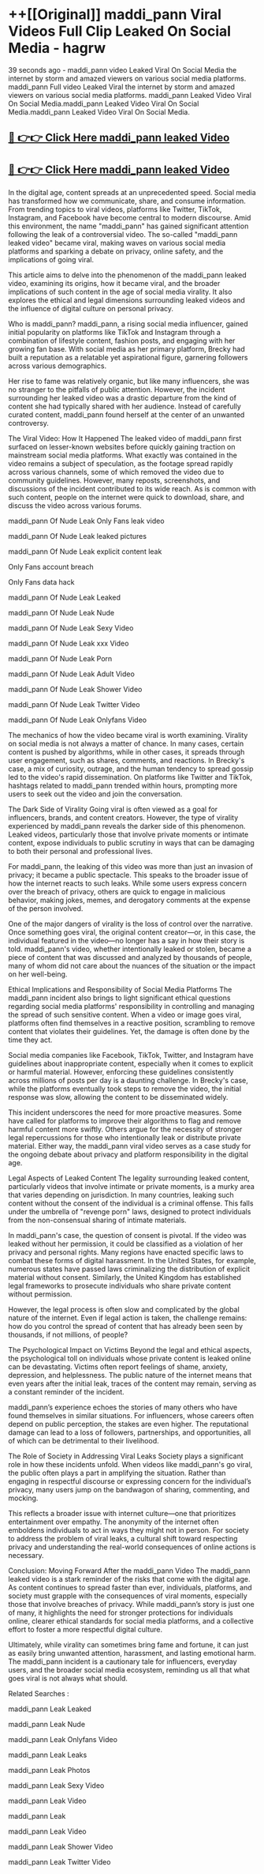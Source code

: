 # ++[[Original]] maddi_pann Viral Videos Full Clip Leaked On Social Media - hagrw<br>

39 seconds ago - maddi_pann video Leaked Viral On Social Media the internet by storm and amazed viewers on various social media platforms.
maddi_pann Full video Leaked Viral the internet by storm and amazed viewers on various social media platforms. maddi_pann Leaked Video Viral On Social Media.maddi_pann Leaked Video Viral On Social Media.maddi_pann Leaked Video Viral On Social Media.<br>


## [🔴 👉👉 Click Here maddi_pann leaked Video ](https://onlyclips.site?title=maddi_pann&ref=git)

## [🔴 👉👉 Click Here maddi_pann leaked Video ](https://onlyclips.site?title=maddi_pann&ref=git)

In the digital age, content spreads at an unprecedented speed. Social media has transformed how we communicate, share, and consume information. From trending topics to viral videos, platforms like Twitter, TikTok, Instagram, and Facebook have become central to modern discourse. Amid this environment, the name "maddi_pann" has gained significant attention following the leak of a controversial video. The so-called "maddi_pann leaked video" became viral, making waves on various social media platforms and sparking a debate on privacy, online safety, and the implications of going viral.

This article aims to delve into the phenomenon of the maddi_pann leaked video, examining its origins, how it became viral, and the broader implications of such content in the age of social media virality. It also explores the ethical and legal dimensions surrounding leaked videos and the influence of digital culture on personal privacy.

Who is maddi_pann?
maddi_pann, a rising social media influencer, gained initial popularity on platforms like TikTok and Instagram through a combination of lifestyle content, fashion posts, and engaging with her growing fan base. With social media as her primary platform, Brecky had built a reputation as a relatable yet aspirational figure, garnering followers across various demographics.

Her rise to fame was relatively organic, but like many influencers, she was no stranger to the pitfalls of public attention. However, the incident surrounding her leaked video was a drastic departure from the kind of content she had typically shared with her audience. Instead of carefully curated content, maddi_pann found herself at the center of an unwanted controversy.

The Viral Video: How It Happened
The leaked video of maddi_pann first surfaced on lesser-known websites before quickly gaining traction on mainstream social media platforms. What exactly was contained in the video remains a subject of speculation, as the footage spread rapidly across various channels, some of which removed the video due to community guidelines. However, many reposts, screenshots, and discussions of the incident contributed to its wide reach. As is common with such content, people on the internet were quick to download, share, and discuss the video across various forums.

maddi_pann Of Nude Leak Only Fans leak video

maddi_pann Of Nude Leak leaked pictures

maddi_pann Of Nude Leak explicit content leak

Only Fans account breach

Only Fans data hack

maddi_pann Of Nude Leak Leaked

maddi_pann Of Nude Leak Nude

maddi_pann Of Nude Leak Sexy Video

maddi_pann Of Nude Leak xxx Video

maddi_pann Of Nude Leak Porn

maddi_pann Of Nude Leak Adult Video

maddi_pann Of Nude Leak Shower Video

maddi_pann Of Nude Leak Twitter Video

maddi_pann Of Nude Leak Onlyfans Video

The mechanics of how the video became viral is worth examining. Virality on social media is not always a matter of chance. In many cases, certain content is pushed by algorithms, while in other cases, it spreads through user engagement, such as shares, comments, and reactions. In Brecky's case, a mix of curiosity, outrage, and the human tendency to spread gossip led to the video's rapid dissemination. On platforms like Twitter and TikTok, hashtags related to maddi_pann trended within hours, prompting more users to seek out the video and join the conversation.

The Dark Side of Virality
Going viral is often viewed as a goal for influencers, brands, and content creators. However, the type of virality experienced by maddi_pann reveals the darker side of this phenomenon. Leaked videos, particularly those that involve private moments or intimate content, expose individuals to public scrutiny in ways that can be damaging to both their personal and professional lives.

For maddi_pann, the leaking of this video was more than just an invasion of privacy; it became a public spectacle. This speaks to the broader issue of how the internet reacts to such leaks. While some users express concern over the breach of privacy, others are quick to engage in malicious behavior, making jokes, memes, and derogatory comments at the expense of the person involved.

One of the major dangers of virality is the loss of control over the narrative. Once something goes viral, the original content creator—or, in this case, the individual featured in the video—no longer has a say in how their story is told. maddi_pann's video, whether intentionally leaked or stolen, became a piece of content that was discussed and analyzed by thousands of people, many of whom did not care about the nuances of the situation or the impact on her well-being.

Ethical Implications and Responsibility of Social Media Platforms
The maddi_pann incident also brings to light significant ethical questions regarding social media platforms' responsibility in controlling and managing the spread of such sensitive content. When a video or image goes viral, platforms often find themselves in a reactive position, scrambling to remove content that violates their guidelines. Yet, the damage is often done by the time they act.

Social media companies like Facebook, TikTok, Twitter, and Instagram have guidelines about inappropriate content, especially when it comes to explicit or harmful material. However, enforcing these guidelines consistently across millions of posts per day is a daunting challenge. In Brecky's case, while the platforms eventually took steps to remove the video, the initial response was slow, allowing the content to be disseminated widely.

This incident underscores the need for more proactive measures. Some have called for platforms to improve their algorithms to flag and remove harmful content more swiftly. Others argue for the necessity of stronger legal repercussions for those who intentionally leak or distribute private material. Either way, the maddi_pann viral video serves as a case study for the ongoing debate about privacy and platform responsibility in the digital age.

Legal Aspects of Leaked Content
The legality surrounding leaked content, particularly videos that involve intimate or private moments, is a murky area that varies depending on jurisdiction. In many countries, leaking such content without the consent of the individual is a criminal offense. This falls under the umbrella of "revenge porn" laws, designed to protect individuals from the non-consensual sharing of intimate materials.

In maddi_pann's case, the question of consent is pivotal. If the video was leaked without her permission, it could be classified as a violation of her privacy and personal rights. Many regions have enacted specific laws to combat these forms of digital harassment. In the United States, for example, numerous states have passed laws criminalizing the distribution of explicit material without consent. Similarly, the United Kingdom has established legal frameworks to prosecute individuals who share private content without permission.

However, the legal process is often slow and complicated by the global nature of the internet. Even if legal action is taken, the challenge remains: how do you control the spread of content that has already been seen by thousands, if not millions, of people?

The Psychological Impact on Victims
Beyond the legal and ethical aspects, the psychological toll on individuals whose private content is leaked online can be devastating. Victims often report feelings of shame, anxiety, depression, and helplessness. The public nature of the internet means that even years after the initial leak, traces of the content may remain, serving as a constant reminder of the incident.

maddi_pann’s experience echoes the stories of many others who have found themselves in similar situations. For influencers, whose careers often depend on public perception, the stakes are even higher. The reputational damage can lead to a loss of followers, partnerships, and opportunities, all of which can be detrimental to their livelihood.

The Role of Society in Addressing Viral Leaks
Society plays a significant role in how these incidents unfold. When videos like maddi_pann's go viral, the public often plays a part in amplifying the situation. Rather than engaging in respectful discourse or expressing concern for the individual’s privacy, many users jump on the bandwagon of sharing, commenting, and mocking.

This reflects a broader issue with internet culture—one that prioritizes entertainment over empathy. The anonymity of the internet often emboldens individuals to act in ways they might not in person. For society to address the problem of viral leaks, a cultural shift toward respecting privacy and understanding the real-world consequences of online actions is necessary.

Conclusion: Moving Forward After the maddi_pann Video
The maddi_pann leaked video is a stark reminder of the risks that come with the digital age. As content continues to spread faster than ever, individuals, platforms, and society must grapple with the consequences of viral moments, especially those that involve breaches of privacy. While maddi_pann’s story is just one of many, it highlights the need for stronger protections for individuals online, clearer ethical standards for social media platforms, and a collective effort to foster a more respectful digital culture.

Ultimately, while virality can sometimes bring fame and fortune, it can just as easily bring unwanted attention, harassment, and lasting emotional harm. The maddi_pann incident is a cautionary tale for influencers, everyday users, and the broader social media ecosystem, reminding us all that what goes viral is not always what should.

Related Searches :

maddi_pann Leak Leaked

maddi_pann Leak Nude

maddi_pann Leak Onlyfans Video

maddi_pann Leak Leaks

maddi_pann Leak Photos

maddi_pann Leak Sexy Video

maddi_pann Leak Video

maddi_pann Leak

maddi_pann Leak Video

maddi_pann Leak Shower Video

maddi_pann Leak Twitter Video

